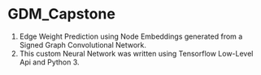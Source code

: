 # GDM_Capstone
1) Edge Weight Prediction using Node Embeddings generated from a Signed Graph Convolutional Network.
2) This custom Neural Network was written using Tensorflow Low-Level Api and Python 3.
